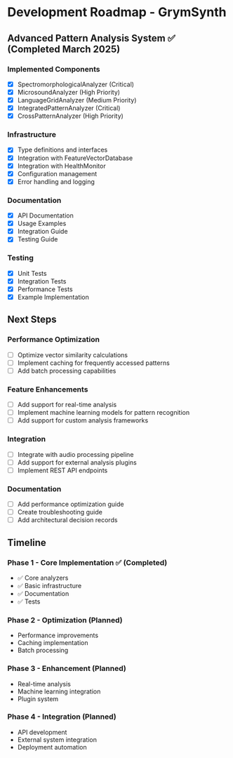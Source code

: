 # Development Roadmap - GrymSynth

## Advanced Pattern Analysis System ✅ (Completed March 2025)

### Implemented Components
- [x] SpectromorphologicalAnalyzer (Critical)
- [x] MicrosoundAnalyzer (High Priority)
- [x] LanguageGridAnalyzer (Medium Priority)
- [x] IntegratedPatternAnalyzer (Critical)
- [x] CrossPatternAnalyzer (High Priority)

### Infrastructure
- [x] Type definitions and interfaces
- [x] Integration with FeatureVectorDatabase
- [x] Integration with HealthMonitor
- [x] Configuration management
- [x] Error handling and logging

### Documentation
- [x] API Documentation
- [x] Usage Examples
- [x] Integration Guide
- [x] Testing Guide

### Testing
- [x] Unit Tests
- [x] Integration Tests
- [x] Performance Tests
- [x] Example Implementation

## Next Steps

### Performance Optimization
- [ ] Optimize vector similarity calculations
- [ ] Implement caching for frequently accessed patterns
- [ ] Add batch processing capabilities

### Feature Enhancements
- [ ] Add support for real-time analysis
- [ ] Implement machine learning models for pattern recognition
- [ ] Add support for custom analysis frameworks

### Integration
- [ ] Integrate with audio processing pipeline
- [ ] Add support for external analysis plugins
- [ ] Implement REST API endpoints

### Documentation
- [ ] Add performance optimization guide
- [ ] Create troubleshooting guide
- [ ] Add architectural decision records

## Timeline

### Phase 1 - Core Implementation ✅ (Completed)
- ✅ Core analyzers
- ✅ Basic infrastructure
- ✅ Documentation
- ✅ Tests

### Phase 2 - Optimization (Planned)
- Performance improvements
- Caching implementation
- Batch processing

### Phase 3 - Enhancement (Planned)
- Real-time analysis
- Machine learning integration
- Plugin system

### Phase 4 - Integration (Planned)
- API development
- External system integration
- Deployment automation
